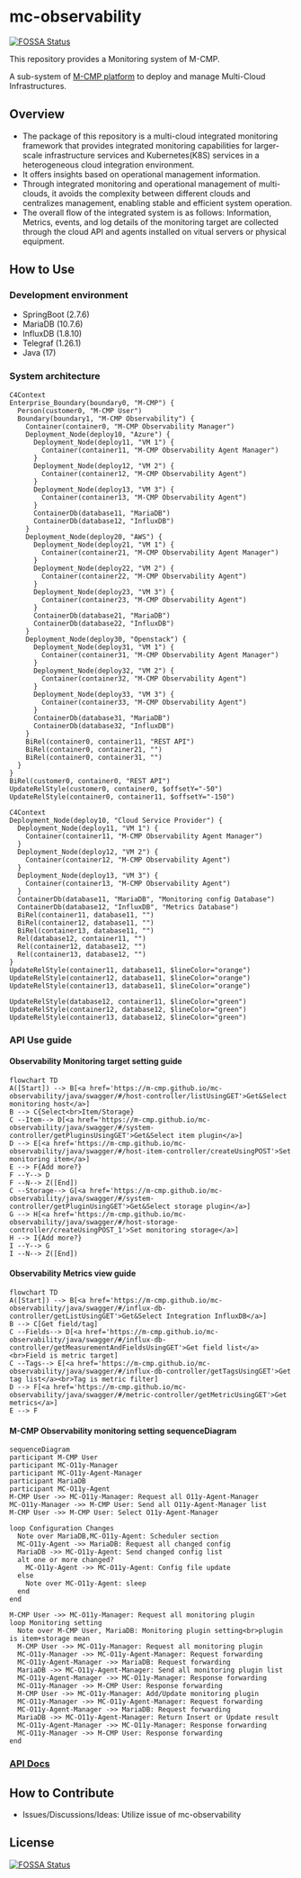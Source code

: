# mc-observability
[![FOSSA Status](https://app.fossa.com/api/projects/git%2Bgithub.com%2Fm-cmp%2Fmc-observability.svg?type=shield)](https://app.fossa.com/projects/git%2Bgithub.com%2Fm-cmp%2Fmc-observability?ref=badge_shield)


This repository provides a Monitoring system of M-CMP.

A sub-system of [M-CMP platform](https://github.com/m-cmp/docs/tree/main) to deploy and manage Multi-Cloud Infrastructures. 

## Overview

- The package of this repository is a multi-cloud integrated monitoring framework that provides integrated monitoring capabilities for larger-scale infrastructure services and Kubernetes(K8S) services in a heterogeneous cloud integration environment.
- It offers insights based on operational management information.
- Through integrated monitoring and operational management of multi-clouds, it avoids the complexity between different clouds and centralizes management, enabling stable and efficient system operation.
- The overall flow of the integrated system is as follows: Information, Metrics, events, and log details of the monitoring target are collected through the cloud API and agents installed on vitual servers or physical equipment.

## How to Use

### Development environment
  - SpringBoot (2.7.6)
  - MariaDB (10.7.6)
  - InfluxDB (1.8.10)
  - Telegraf (1.26.1)
  - Java (17)

### System architecture
```mermaid
C4Context
Enterprise_Boundary(boundary0, "M-CMP") {
  Person(customer0, "M-CMP User")
  Boundary(boundary1, "M-CMP Observability") {
    Container(container0, "M-CMP Observability Manager")
    Deployment_Node(deploy10, "Azure") {
      Deployment_Node(deploy11, "VM 1") {
        Container(container11, "M-CMP Observability Agent Manager")
      }
      Deployment_Node(deploy12, "VM 2") {
        Container(container12, "M-CMP Observability Agent")
      }
      Deployment_Node(deploy13, "VM 3") {
        Container(container13, "M-CMP Observability Agent")
      }
      ContainerDb(database11, "MariaDB")
      ContainerDb(database12, "InfluxDB")
    }
    Deployment_Node(deploy20, "AWS") {
      Deployment_Node(deploy21, "VM 1") {
        Container(container21, "M-CMP Observability Agent Manager")
      }
      Deployment_Node(deploy22, "VM 2") {
        Container(container22, "M-CMP Observability Agent")
      }
      Deployment_Node(deploy23, "VM 3") {
        Container(container23, "M-CMP Observability Agent")
      }
      ContainerDb(database21, "MariaDB")
      ContainerDb(database22, "InfluxDB")
    }
    Deployment_Node(deploy30, "Openstack") {
      Deployment_Node(deploy31, "VM 1") {
        Container(container31, "M-CMP Observability Agent Manager")
      }
      Deployment_Node(deploy32, "VM 2") {
        Container(container32, "M-CMP Observability Agent")
      }
      Deployment_Node(deploy33, "VM 3") {
        Container(container33, "M-CMP Observability Agent")
      }
      ContainerDb(database31, "MariaDB")
      ContainerDb(database32, "InfluxDB")
    }
    BiRel(container0, container11, "REST API")
    BiRel(container0, container21, "")
    BiRel(container0, container31, "")
  }
}
BiRel(customer0, container0, "REST API")
UpdateRelStyle(customer0, container0, $offsetY="-50")
UpdateRelStyle(container0, container11, $offsetY="-150")
```

```mermaid
C4Context
Deployment_Node(deploy10, "Cloud Service Provider") {
  Deployment_Node(deploy11, "VM 1") {
    Container(container11, "M-CMP Observability Agent Manager")
  }
  Deployment_Node(deploy12, "VM 2") {
    Container(container12, "M-CMP Observability Agent")
  }
  Deployment_Node(deploy13, "VM 3") {
    Container(container13, "M-CMP Observability Agent")
  }
  ContainerDb(database11, "MariaDB", "Monitoring config Database")
  ContainerDb(database12, "InfluxDB", "Metrics Database")
  BiRel(container11, database11, "")
  BiRel(container12, database11, "")
  BiRel(container13, database11, "")
  Rel(database12, container11, "")
  Rel(container12, database12, "")
  Rel(container13, database12, "")
}
UpdateRelStyle(container11, database11, $lineColor="orange")
UpdateRelStyle(container12, database11, $lineColor="orange")
UpdateRelStyle(container13, database11, $lineColor="orange")

UpdateRelStyle(database12, container11, $lineColor="green")
UpdateRelStyle(container12, database12, $lineColor="green")
UpdateRelStyle(container13, database12, $lineColor="green")
```

### API Use guide
#### Observability Monitoring target setting guide

```mermaid
flowchart TD
A([Start]) --> B[<a href='https://m-cmp.github.io/mc-observability/java/swagger/#/host-controller/listUsingGET'>Get&Select monitoring host</a>]
B --> C{Select<br>Item/Storage}
C --Item--> D[<a href='https://m-cmp.github.io/mc-observability/java/swagger/#/system-controller/getPluginsUsingGET'>Get&Select item plugin</a>]
D --> E[<a href='https://m-cmp.github.io/mc-observability/java/swagger/#/host-item-controller/createUsingPOST'>Set monitoring item</a>]
E --> F{Add more?}
F --Y--> D
F --N--> Z([End])
C --Storage--> G[<a href='https://m-cmp.github.io/mc-observability/java/swagger/#/system-controller/getPluginUsingGET'>Get&Select storage plugin</a>]
G --> H[<a href='https://m-cmp.github.io/mc-observability/java/swagger/#/host-storage-controller/createUsingPOST_1'>Set monitoring storage</a>]
H --> I{Add more?}
I --Y--> G
I --N--> Z([End])
```

#### Observability Metrics view guide

```mermaid
flowchart TD
A([Start]) --> B[<a href='https://m-cmp.github.io/mc-observability/java/swagger/#/influx-db-controller/getListUsingGET'>Get&Select Integration InfluxDB</a>]
B --> C[Get field/tag]
C --Fields--> D[<a href='https://m-cmp.github.io/mc-observability/java/swagger/#/influx-db-controller/getMeasurementAndFieldsUsingGET'>Get field list</a><br>Field is metric target]
C --Tags--> E[<a href='https://m-cmp.github.io/mc-observability/java/swagger/#/influx-db-controller/getTagsUsingGET'>Get tag list</a><br>Tag is metric filter]
D --> F[<a href='https://m-cmp.github.io/mc-observability/java/swagger/#/metric-controller/getMetricUsingGET'>Get metrics</a>]
E --> F
```

#### M-CMP Observability monitoring setting sequenceDiagram

```mermaid
sequenceDiagram
participant M-CMP User
participant MC-O11y-Manager
participant MC-O11y-Agent-Manager
participant MariaDB
participant MC-O11y-Agent
M-CMP User ->> MC-O11y-Manager: Request all O11y-Agent-Manager
MC-O11y-Manager ->> M-CMP User: Send all O11y-Agent-Manager list
M-CMP User ->> M-CMP User: Select O11y-Agent-Manager

loop Configuration Changes
  Note over MariaDB,MC-O11y-Agent: Scheduler section
  MC-O11y-Agent ->> MariaDB: Request all changed config
  MariaDB ->> MC-O11y-Agent: Send changed config list
  alt one or more changed?
    MC-O11y-Agent ->> MC-O11y-Agent: Config file update
  else
    Note over MC-O11y-Agent: sleep
  end
end

M-CMP User ->> MC-O11y-Manager: Request all monitoring plugin
loop Monitoring setting
  Note over M-CMP User, MariaDB: Monitoring plugin setting<br>plugin is item+storage mean
  M-CMP User ->> MC-O11y-Manager: Request all monitoring plugin
  MC-O11y-Manager ->> MC-O11y-Agent-Manager: Request forwarding
  MC-O11y-Agent-Manager ->> MariaDB: Request forwarding
  MariaDB ->> MC-O11y-Agent-Manager: Send all monitoring plugin list
  MC-O11y-Agent-Manager ->> MC-O11y-Manager: Response forwarding
  MC-O11y-Manager ->> M-CMP User: Response forwarding
  M-CMP User ->> MC-O11y-Manager: Add/Update monitoring plugin
  MC-O11y-Manager ->> MC-O11y-Agent-Manager: Request forwarding
  MC-O11y-Agent-Manager ->> MariaDB: Request forwarding
  MariaDB ->> MC-O11y-Agent-Manager: Return Insert or Update result
  MC-O11y-Agent-Manager ->> MC-O11y-Manager: Response forwarding
  MC-O11y-Manager ->> M-CMP User: Response forwarding
end
```

### [API Docs](https://m-cmp.github.io/mc-observability/java/swagger)

## How to Contribute

- Issues/Discussions/Ideas: Utilize issue of mc-observability


## License
[![FOSSA Status](https://app.fossa.com/api/projects/git%2Bgithub.com%2Fm-cmp%2Fmc-observability.svg?type=large)](https://app.fossa.com/projects/git%2Bgithub.com%2Fm-cmp%2Fmc-observability?ref=badge_large)